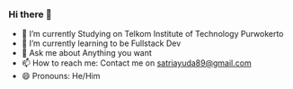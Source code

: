 ### Hi there 👋

- 🔭 I’m currently Studying on Telkom Institute of Technology Purwokerto
- 🌱 I’m currently learning to be Fullstack Dev
- 💬 Ask me about Anything you want
- 📫 How to reach me: Contact me on satriayuda89@gmail.com
- 😄 Pronouns: He/Him

